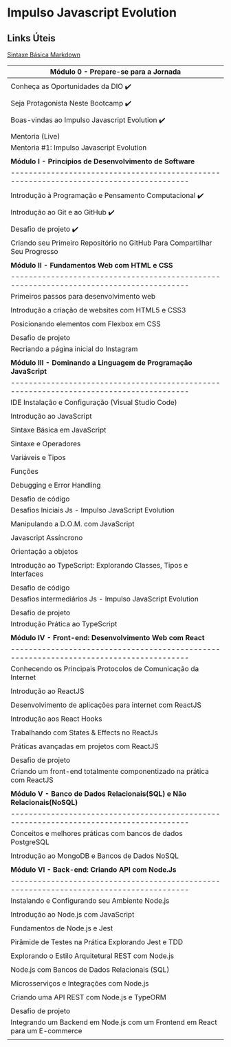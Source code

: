# Impulso Javascript Evolution

## Links Úteis
[Sintaxe Básica Markdown](https://www.markdownguide.org/)


|**Módulo 0 - Prepare-se para a Jornada**|
|---|
|                                                                                       |
| Conheça as Oportunidades da DIO                                    :heavy_check_mark: |
|                                                                                       |
| Seja Protagonista Neste Bootcamp                                   :heavy_check_mark: |
|                                                                                       |
| Boas-vindas ao Impulso Javascript Evolution                        :heavy_check_mark: |
|                                                                                       |
| Mentoria (Live)                                                                       |
| Mentoria #1: Impulso Javascript Evolution | Aula Inaugural                            |
|                                                                                       |
|**Módulo I - Princípios de Desenvolvimento de Software**                               |
|---------------------------------------------------------------------------------------|
|                                                                                       |
|Introdução à Programação e Pensamento Computacional                 :heavy_check_mark: |
|                                                                                       |
|Introdução ao Git e ao GitHub                                       :heavy_check_mark: |
|                                                                                       |
|Desafio de projeto                                                  :heavy_check_mark: |
|Criando seu Primeiro Repositório no GitHub Para Compartilhar Seu Progresso             |
|                                                                                       |
|**Módulo II - Fundamentos Web com HTML e CSS**                                         |
|---------------------------------------------------------------------------------------|                                                   
|Primeiros passos para desenvolvimento web |
|                                                                                       |
|Introdução a criação de websites com HTML5 e CSS3 |
|                                                                                       |
|Posicionando elementos com Flexbox em CSS|
|                                                                                       |
|Desafio de projeto|
|Recriando a página inicial do Instagram|
|                                                                                       |
|**Módulo III - Dominando a Linguagem de Programação JavaScript**|
|---------------------------------------------------------------------------------------|
|IDE Instalação e Configuração (Visual Studio Code)|
||
|Introdução ao JavaScript|
||
|Sintaxe Básica em JavaScript|
||
|Sintaxe e Operadores|
||
|Variáveis e Tipos|
||
|Funções|
||
|Debugging e Error Handling|
||
|Desafio de código|
|Desafios Iniciais Js - Impulso JavaScript Evolution|
||
|Manipulando a D.O.M. com JavaScript|
||
|Javascript Assíncrono|
||
|Orientação a objetos|
||
|Introdução ao TypeScript: Explorando Classes, Tipos e Interfaces|
||
|Desafio de código|
|Desafios intermediários Js - Impulso JavaScript Evolution|
||
|Desafio de projeto|
|Introdução Prática ao TypeScript|
||
|**Módulo IV - Front-end: Desenvolvimento Web com React**|
|---------------------------------------------------------------------------------------|
|Conhecendo os Principais Protocolos de Comunicação da Internet|
||
|Introdução ao ReactJS|
||
|Desenvolvimento de aplicações para internet com ReactJS|
||
|Introdução aos React Hooks|
||
|Trabalhando com States & Effects no ReactJs|
||
|Práticas avançadas em projetos com ReactJS|
||
|Desafio de projeto|
|Criando um front-end totalmente componentizado na prática com ReactJS|
||
|**Módulo V - Banco de Dados Relacionais(SQL) e Não Relacionais(NoSQL)**|
|---------------------------------------------------------------------------------------|
|Conceitos e melhores práticas com bancos de dados PostgreSQL|
||
|Introdução ao MongoDB e Bancos de Dados NoSQL|
||
|**Módulo VI - Back-end: Criando API com Node.Js**|
|---------------------------------------------------------------------------------------|
|Instalando e Configurando seu Ambiente Node.js|
||
|Introdução ao Node.js com JavaScript|
||
|Fundamentos de Node.js e Jest|
||
|Pirâmide de Testes na Prática Explorando Jest e TDD|
||
|Explorando o Estilo Arquitetural REST com Node.js|
||
|Node.js com Bancos de Dados Relacionais (SQL)|
||
|Microsserviços e Integrações com Node.js|
||
|Criando uma API REST com Node.js e TypeORM|
||
|Desafio de projeto|
|Integrando um Backend em Node.js com um Frontend em React para um E-commerce|
||